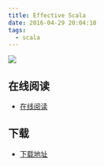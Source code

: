 ```yaml
---
title: Effective Scala
date: 2016-04-29 20:04:18
tags:
  - scala
---
```


![](http://box.kancloud.cn/cover_2015-09-08_55eeb4b6eaf9_800x1068.jpg?imageMogr2/thumbnail/173x231!/interlace/1/quality/100)

<!--more-->

## 在线阅读 ##

+ [在线阅读](http://www.kancloud.cn/kancloud/effectivescala)

## 下载 ##

+ [下载地址](http://www.kancloud.cn/kancloud/effectivescala)
